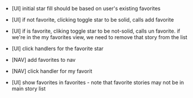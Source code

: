 - [UI] initial star fill should be based on user's existing favorites
- [UI] if not favorite, clicking toggle star to be solid, calls add favorite
- [UI] if is favorite, cliking toggle star to be not-solid, calls un favorite. if we're in the my favorites view, we need to remove that story from the list
- [UI] click handlers for the favorite star

- [NAV] add favorites to nav
- [NAV] click handler for my favorit
- [UI] show favorites in favorites - note that favorite stories may not be in main story list